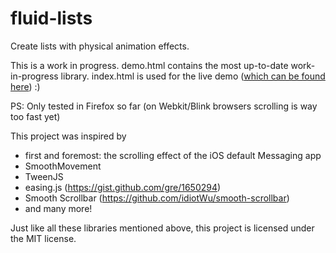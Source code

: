 # fluid-lists
Create lists with physical animation effects.

This is a work in progress. demo.html contains the most up-to-date work-in-progress library. index.html is used for the live demo ([which can be found here](https://christiankaindl.github.io/fluid-lists/)) :)

PS: Only tested in Firefox so far (on Webkit/Blink browsers scrolling is way too fast yet)

This project was inspired by
- first and foremost: the scrolling effect of the iOS default Messaging app
- SmoothMovement
- TweenJS
- easing.js (https://gist.github.com/gre/1650294)
- Smooth Scrollbar (https://github.com/idiotWu/smooth-scrollbar)
- and many more!

Just like all these libraries mentioned above, this project is licensed under the MIT license.
